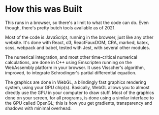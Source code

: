 <!--
title: How I Did this
description: Overview and some results from Squishy Electron
-->
# How this was Built

This runs in a browser, so there's a limit to what the code can do.  Even though, there's pretty butch tools available as of 2021.

Most of the code is JavaScript, running in the browser, just like any other website.  It's done with React, d3, ReactFauxDOM, CRA, marked, katex, scss, webpack and babel, tested with Jest, with several other modules.

The numerical  integration, and most other time-critical numerical calculations, are done in C++ using Emscripten running on the WebAssembly platform in your browser.  It uses Visscher's algorithm, improved, to integrate Schrodinger's partial differential equation.

The graphics are done in WebGL, a blindingly fast graphics rendering system, using your GPU chip(s).  Basically, WebGL allows you to almost directly use the GPU in your computer to draw stuff.  Most of the graphics done on your screen, for all programs, is done using a similar interface to the GPU called OpenGL; this is how you get gradients, transparency and shadows with minimal overhead.

